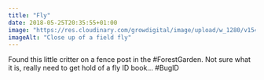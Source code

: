 ```yaml
---
title: "Fly"
date: 2018-05-25T20:35:55+01:00
image: "https://res.cloudinary.com/growdigital/image/upload/w_1280/v1544130727/fly-41424965145.jpg"
imageAlt: "Close up of a field fly"
---
```


Found this little critter on a fence post in the #ForestGarden. Not sure what it is, really need to get hold of a fly ID book… #BugID 

